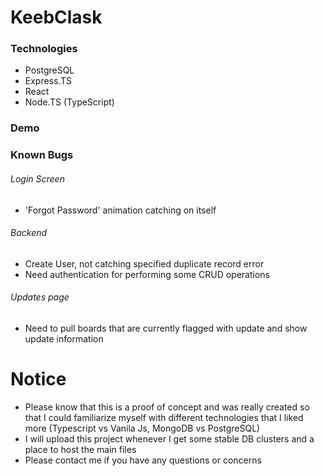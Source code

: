 # KeebClask

### Technologies
* PostgreSQL
* Express.TS
* React
* Node.TS (TypeScript)

### Demo

### Known Bugs

###### Login Screen
* 'Forgot Password' animation catching on itself

###### Backend
* Create User, not catching specified duplicate record error
* Need authentication for performing some CRUD operations

###### Updates page
* Need to pull boards that are currently flagged with update and show update information

# Notice
* Please know that this is a proof of concept and was really created so that I could familiarize myself with different technologies that I liked more (Typescript vs Vanila Js, MongoDB vs PostgreSQL)
* I will upload this project whenever I get some stable DB clusters and a place to host the main files
* Please contact me if you have any questions or concerns
